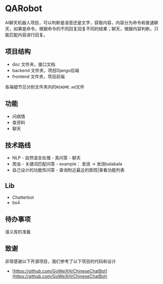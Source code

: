 # QARobot

AI聊天机器人项目，可以判断是语音还是文字，获取内容，内容分为命令和普通聊天，如果是命令，根据命令的不同回复回复不同的结果；聊天，根据内容判断，只能匹配内容进行回复。

## 项目结构

* doc 文件夹，接口文档
* backend 文件夹，项目Django后端
* frontend 文件夹，项目前端

各端细节见分别文件夹内的`README.md`文件

## 功能

* 问病情  
* 查资料  
* 聊天  

## 技术路线

* NLP - 自然语言处理 - 真问答 - 聊天   
* 爬虫 - 关键词匹配问答 - example： 发烧 -> 发烧balabala    
* 自己设计的功能性问答 - 查询附近最近的医院|查看功能列表   


## Lib

* Chatterbot  
* bs4

## 待办事项

语义库的准备

## 致谢

非常感谢以下开源项目，我们参考了以下项目的代码和设计

* [https://github.com/GoWeiXH/ChineseChatBot](https://github.com/GoWeiXH/ChineseChatBot)
